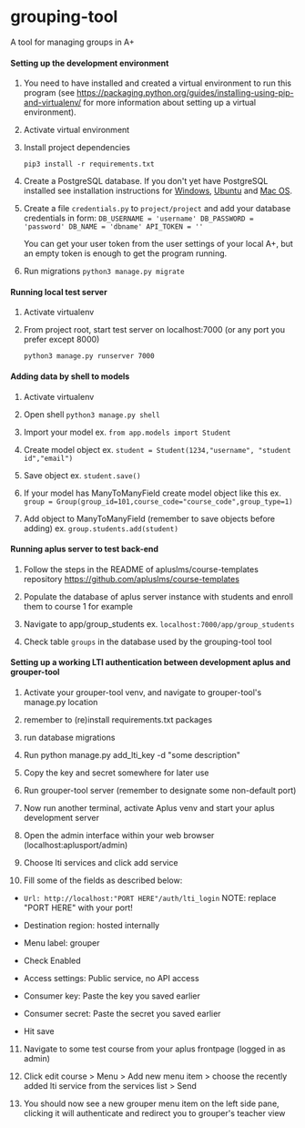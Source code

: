 # grouping-tool
A tool for managing groups in A+

#### Setting up the development environment
1. You need to have installed and created a virtual environment to run this program (see https://packaging.python.org/guides/installing-using-pip-and-virtualenv/ for more information about setting up a virtual environment).

2. Activate virtual environment

3. Install project dependencies

    `pip3 install -r requirements.txt`

4. Create a PostgreSQL database. If you don't yet have PostgreSQL installed see installation instructions for [Windows](http://www.postgresqltutorial.com/install-postgresql/),
[Ubuntu](https://www.digitalocean.com/community/tutorials/how-to-install-and-use-postgresql-on-ubuntu-16-04) and [Mac OS](https://medium.com/@Umesh_Kafle/postgresql-and-postgis-installation-in-mac-os-87fa98a6814d).

5. Create a file `credentials.py` to `project/project` and add your database credentials in form:
`DB_USERNAME = 'username'
    DB_PASSWORD = 'password'
    DB_NAME = 'dbname'
    API_TOKEN = ''`

   You can get your user token from the user settings of your local A+,
   but an empty token is enough to get the program running.

5. Run migrations
    `python3 manage.py migrate`

#### Running local test server
1. Activate virtualenv

2. From project root, start test server on localhost:7000 (or any port you prefer except 8000)

    `python3 manage.py runserver 7000`

#### Adding data by shell to models
1. Activate virtualenv

2. Open shell
    `python3 manage.py shell`

3. Import your model
    ex. `from app.models import Student`

4. Create model object
    ex. `student = Student(1234,"username", "student id","email")`

5. Save object
    ex. `student.save()`

6. If your model has ManyToManyField create model object like this
    ex. `group = Group(group_id=101,course_code="course_code",group_type=1)`

7. Add object to ManyToManyField (remember to save objects before adding)
    ex. `group.students.add(student)`

#### Running aplus server to test back-end

1. Follow the steps in the README of apluslms/course-templates repository
    https://github.com/apluslms/course-templates
  
2. Populate the database of aplus server instance with students and enroll them to course 1 for example

3. Navigate to app/group_students
    ex. `localhost:7000/app/group_students`
    
4. Check table `groups` in the database used by the grouping-tool tool
    
#### Setting up a working LTI authentication between development aplus and grouper-tool

1. Activate your grouper-tool venv, and navigate to grouper-tool's manage.py location

2. remember to (re)install requirements.txt packages

3. run database migrations

4. Run python manage.py add_lti_key -d "some description"

5. Copy the key and secret somewhere for later use

6. Run grouper-tool server (remember to designate some non-default port)

7. Now run another terminal, activate Aplus venv and start your aplus development server

8. Open the admin interface within your web browser (localhost:aplusport/admin)

9. Choose lti services and click add service

10. Fill some of the fields as described below:

- `Url: http://localhost:"PORT HERE"/auth/lti_login` NOTE: replace "PORT HERE" with your port!

- Destination region: hosted internally

- Menu label: grouper

- Check Enabled

- Access settings: Public service, no API access

- Consumer key: Paste the key you saved earlier

- Consumer secret: Paste the secret you saved earlier

- Hit save

11. Navigate to some test course from your aplus frontpage (logged in as admin)

12. Click edit course > Menu > Add new menu item > choose the recently added lti service from the services list > Send

13. You should now see a new grouper menu item on the left side pane, clicking it will authenticate and redirect you to grouper's teacher view

